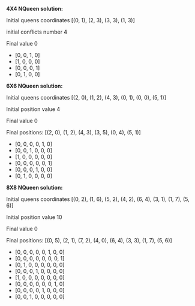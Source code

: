 **4X4 NQueen solution:**

Initial queens coordinates [(0, 1), (2, 3), (3, 3), (1, 3)]

initial conflicts number 4

Final value 0

- [0, 0, 1, 0]
- [1, 0, 0, 0]
- [0, 0, 0, 1]
- [0, 1, 0, 0]





**6X6  NQueen solution:**

Initial queens coordinates [(2, 0), (1, 2), (4, 3), (0, 1), (0, 0), (5, 1)]

Initial position value 4

Final value 0

Final positions:  [(2, 0), (1, 2), (4, 3), (3, 5), (0, 4), (5, 1)]

- [0, 0, 0, 0, 1, 0]
- [0, 0, 1, 0, 0, 0]
- [1, 0, 0, 0, 0, 0]
- [0, 0, 0, 0, 0, 1]
- [0, 0, 0, 1, 0, 0]
- [0, 1, 0, 0, 0, 0]





**8X8  NQueen solution:**

Initial queens coordinates [(0, 2), (1, 6), (5, 2), (4, 2), (6, 4), (3, 1), (1, 7), (5, 6)]

Initial position value 10

Final value 0

Final positions:  [(0, 5), (2, 1), (7, 2), (4, 0), (6, 4), (3, 3), (1, 7), (5, 6)]

- [0, 0, 0, 0, 0, 1, 0, 0]
- [0, 0, 0, 0, 0, 0, 0, 1]
- [0, 1, 0, 0, 0, 0, 0, 0]
- [0, 0, 0, 1, 0, 0, 0, 0]
- [1, 0, 0, 0, 0, 0, 0, 0]
- [0, 0, 0, 0, 0, 0, 1, 0]
- [0, 0, 0, 0, 1, 0, 0, 0]
- [0, 0, 1, 0, 0, 0, 0, 0]

